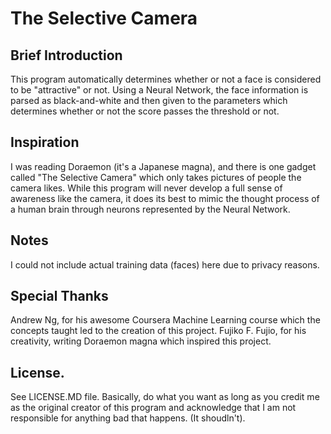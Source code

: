 # The Selective Camera

## Brief Introduction
This program automatically determines whether or not a face is considered to be
"attractive" or not. Using a Neural Network, the face information is parsed as
black-and-white and then given to the parameters which determines whether or
not the score passes the threshold or not.

## Inspiration
I was reading Doraemon (it's a Japanese magna), and there is one gadget called
"The Selective Camera" which only takes pictures of people the camera likes.
While this program will never develop a full sense of awareness like the camera,
it does its best to mimic the thought process of a human brain through neurons
represented by the Neural Network.

## Notes
I could not include actual training data (faces) here due to privacy reasons.

## Special Thanks
Andrew Ng, for his awesome Coursera Machine Learning course which the concepts
taught led to the creation of this project.
Fujiko F. Fujio, for his creativity, writing Doraemon magna which inspired
this project.

## License.
See LICENSE.MD file. Basically, do what you want as long as you credit me as the
original creator of this program and acknowledge that I am not responsible
for anything bad that happens. (It shoudln't).
